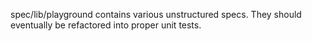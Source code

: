 spec/lib/playground contains various unstructured specs. They should eventually be refactored into proper unit tests.